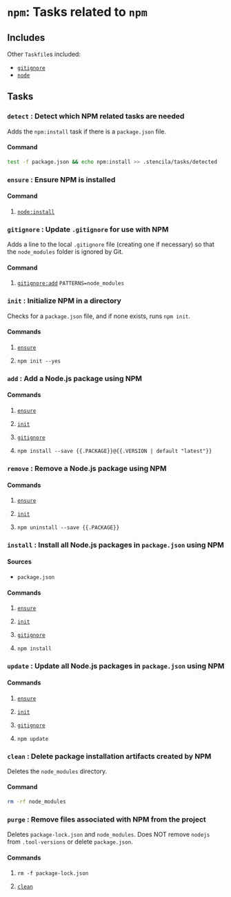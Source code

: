 <!-- Generated from Taskfile. Do not edit. -->

# `npm`: Tasks related to `npm`

## Includes

Other `Taskfile`s included:

- [`gitignore`](gitignore.md)
- [`node`](node.md)

## Tasks

### <a id='detect'>`detect`</a> : Detect which NPM related tasks are needed

Adds the `npm:install` task if there is a `package.json` file.

#### Command

```sh
test -f package.json && echo npm:install >> .stencila/tasks/detected
```

### <a id='ensure'>`ensure`</a> : Ensure NPM is installed

#### Command

1. [`node:install`](node.md#install)

### <a id='gitignore'>`gitignore`</a> : Update `.gitignore` for use with NPM

Adds a line to the local `.gitignore` file (creating one if necessary) so that
the `node_modules` folder is ignored by Git.

#### Command

1. [`gitignore:add`](gitignore.md#add) `PATTERNS=node_modules`

### <a id='init'>`init`</a> : Initialize NPM in a directory

Checks for a `package.json` file, and if none exists, runs `npm init`.

#### Commands

1. [`ensure`](#ensure)

2. `npm init --yes`

### <a id='add'>`add`</a> : Add a Node.js package using NPM

#### Commands

1. [`ensure`](#ensure)

2. [`init`](#init)

3. [`gitignore`](#gitignore)

4. `npm install --save {{.PACKAGE}}@{{.VERSION | default "latest"}}`

### <a id='remove'>`remove`</a> : Remove a Node.js package using NPM

#### Commands

1. [`ensure`](#ensure)

2. [`init`](#init)

3. `npm uninstall --save {{.PACKAGE}}`

### <a id='install'>`install`</a> : Install all Node.js packages in `package.json` using NPM

#### Sources

- `package.json`

#### Commands

1. [`ensure`](#ensure)

2. [`init`](#init)

3. [`gitignore`](#gitignore)

4. `npm install`

### <a id='update'>`update`</a> : Update all Node.js packages in `package.json` using NPM

#### Commands

1. [`ensure`](#ensure)

2. [`init`](#init)

3. [`gitignore`](#gitignore)

4. `npm update`

### <a id='clean'>`clean`</a> : Delete package installation artifacts created by NPM

Deletes the `node_modules` directory.

#### Command

```sh
rm -rf node_modules
```

### <a id='purge'>`purge`</a> : Remove files associated with NPM from the project

Deletes `package-lock.json` and `node_modules`.
Does NOT remove `nodejs` from `.tool-versions` or delete `package.json`.

#### Commands

1. `rm -f package-lock.json`

2. [`clean`](#clean)

